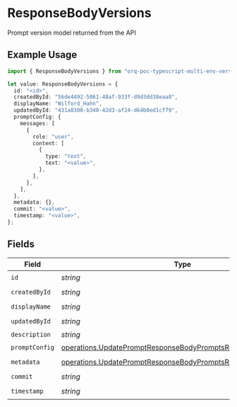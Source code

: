 # ResponseBodyVersions

Prompt version model returned from the API

## Example Usage

```typescript
import { ResponseBodyVersions } from "orq-poc-typescript-multi-env-version/models/operations";

let value: ResponseBodyVersions = {
  id: "<id>",
  createdById: "56de4492-5061-48af-933f-d9d3dd38eaa8",
  displayName: "Wilford_Hahn",
  updatedById: "431a8300-b340-42d3-af24-d64b0ed1cf79",
  promptConfig: {
    messages: [
      {
        role: "user",
        content: [
          {
            type: "text",
            text: "<value>",
          },
        ],
      },
    ],
  },
  metadata: {},
  commit: "<value>",
  timestamp: "<value>",
};
```

## Fields

| Field                                                                                                                                            | Type                                                                                                                                             | Required                                                                                                                                         | Description                                                                                                                                      |
| ------------------------------------------------------------------------------------------------------------------------------------------------ | ------------------------------------------------------------------------------------------------------------------------------------------------ | ------------------------------------------------------------------------------------------------------------------------------------------------ | ------------------------------------------------------------------------------------------------------------------------------------------------ |
| `id`                                                                                                                                             | *string*                                                                                                                                         | :heavy_check_mark:                                                                                                                               | N/A                                                                                                                                              |
| `createdById`                                                                                                                                    | *string*                                                                                                                                         | :heavy_check_mark:                                                                                                                               | N/A                                                                                                                                              |
| `displayName`                                                                                                                                    | *string*                                                                                                                                         | :heavy_check_mark:                                                                                                                               | N/A                                                                                                                                              |
| `updatedById`                                                                                                                                    | *string*                                                                                                                                         | :heavy_check_mark:                                                                                                                               | N/A                                                                                                                                              |
| `description`                                                                                                                                    | *string*                                                                                                                                         | :heavy_minus_sign:                                                                                                                               | N/A                                                                                                                                              |
| `promptConfig`                                                                                                                                   | [operations.UpdatePromptResponseBodyPromptsResponsePromptConfig](../../models/operations/updatepromptresponsebodypromptsresponsepromptconfig.md) | :heavy_check_mark:                                                                                                                               | N/A                                                                                                                                              |
| `metadata`                                                                                                                                       | [operations.UpdatePromptResponseBodyPromptsResponseMetadata](../../models/operations/updatepromptresponsebodypromptsresponsemetadata.md)         | :heavy_check_mark:                                                                                                                               | N/A                                                                                                                                              |
| `commit`                                                                                                                                         | *string*                                                                                                                                         | :heavy_check_mark:                                                                                                                               | N/A                                                                                                                                              |
| `timestamp`                                                                                                                                      | *string*                                                                                                                                         | :heavy_check_mark:                                                                                                                               | N/A                                                                                                                                              |